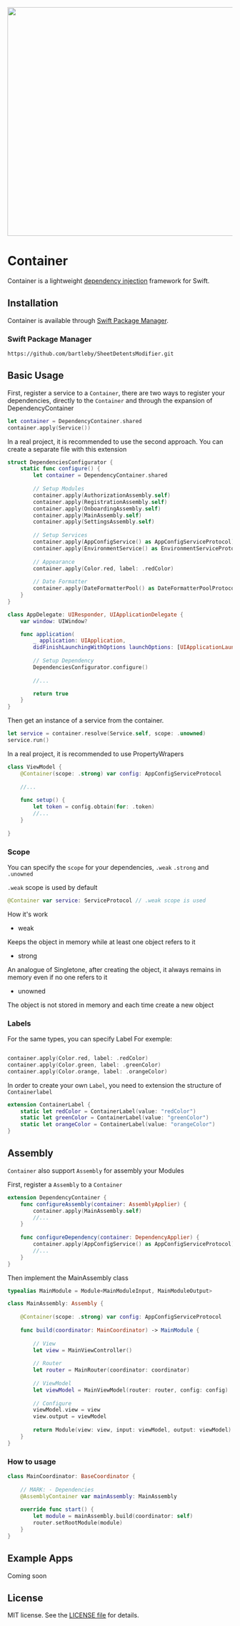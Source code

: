 <p align="center">
  <img width="512" height="512" src="/Images/header.png">
</p>

Container
========

Container is a lightweight [dependency injection](https://en.wikipedia.org/wiki/Dependency_injection) framework for Swift.


## Installation

Container is available through [Swift Package Manager](https://swift.org/package-manager/).

### Swift Package Manager

```
https://github.com/bartleby/SheetDetentsModifier.git
```


## Basic Usage

First, register a service to a `Container`, there are two ways to register your dependencies, directly to the `Container` and through the expansion of DependencyContainer


```swift
let container = DependencyContainer.shared
container.apply(Service())
```

In a real project, it is recommended to use the second approach.
You can create a separate file with this extension

```swift
struct DependenciesConfigurator {
    static func configure() {
        let container = DependencyContainer.shared
        
        // Setup Modules
        container.apply(AuthorizationAssembly.self)
        container.apply(RegistrationAssembly.self)
        container.apply(OnboardingAssembly.self)
        container.apply(MainAssembly.self)
        container.apply(SettingsAssembly.self)
        
        // Setup Services
        container.apply(AppConfigService() as AppConfigServiceProtocol)
        container.apply(EnvironmentService() as EnvironmentServiceProtocol)
        
        // Appearance
        container.apply(Color.red, label: .redColor)
        
        // Date Formatter
        container.apply(DateFormatterPool() as DateFormatterPoolProtocol)
    }
}

class AppDelegate: UIResponder, UIApplicationDelegate {
    var window: UIWindow?

    func application(
        _ application: UIApplication,
        didFinishLaunchingWithOptions launchOptions: [UIApplicationLaunchOptionsKey : Any]? = nil) -> Bool {
        
        // Setup Dependency
        DependenciesConfigurator.configure()
        
        //...

        return true
    }
}
```

Then get an instance of a service from the container. 

```swift
let service = container.resolve(Service.self, scope: .unowned)
service.run()
```

In a real project, it is recommended to use PropertyWrapers

```swift
class ViewModel {
    @Container(scope: .strong) var config: AppConfigServiceProtocol
    
    //...
    
    func setup() {
        let token = config.obtain(for: .token)
        //...
    }
    
}
```

### Scope

You can specify the `scope` for your dependencies, `.weak` `.strong` and `.unowned`

`.weak` scope is used by default

```swift 
@Container var service: ServiceProtocol // .weak scope is used
``` 

How it's work

- weak

Keeps the object in memory while at least one object refers to it


- strong

An analogue of Singletone, after creating the object, it always remains in memory even if no one refers to it


- unowned

The object is not stored in memory and each time create a new object


### Labels

For the same types, you can specify Label
For exemple:

```swift

container.apply(Color.red, label: .redColor)
container.apply(Color.green, label: .greenColor)
container.apply(Color.orange, label: .orangeColor)

```

In order to create your own `Label`, you need to extension the structure of `Containerlabel`

```swift
extension ContainerLabel {
    static let redColor = ContainerLabel(value: "redColor")
    static let greenColor = ContainerLabel(value: "greenColor")
    static let orangeColor = ContainerLabel(value: "orangeColor")
}
```

## Assembly

`Container` also support `Assembly` for assembly your Modules

First, register a `Assembly` to a `Container`

```swift
extension DependencyContainer {
    func configureAssembly(container: AssemblyApplier) {
        container.apply(MainAssembly.self)
        //...
    }
    
    func configureDependency(container: DependencyApplier) {
        container.apply(AppConfigService() as AppConfigServiceProtocol)
        //...
    }
}
```

Then implement the MainAssembly class 


```swift
typealias MainModule = Module<MainModuleInput, MainModuleOutput>

class MainAssembly: Assembly {
    
    @Container(scope: .strong) var config: AppConfigServiceProtocol
    
    func build(coordinator: MainCoordinator) -> MainModule {
        
        // View
        let view = MainViewController()
        
        // Router
        let router = MainRouter(coordinator: coordinator)
        
        // ViewModel
        let viewModel = MainViewModel(router: router, config: config)
        
        // Configure
        viewModel.view = view
        view.output = viewModel
        
        return Module(view: view, input: viewModel, output: viewModel)
    }
}
```

### How to usage

```swift
class MainCoordinator: BaseCoordinator {
    
    // MARK: - Dependencies
    @AssemblyContainer var mainAssembly: MainAssembly
    
    override func start() {
        let module = mainAssembly.build(coordinator: self)
        router.setRootModule(module)
    }
}

```

## Example Apps

Coming soon


## License

MIT license. See the [LICENSE file](LICENSE) for details.
